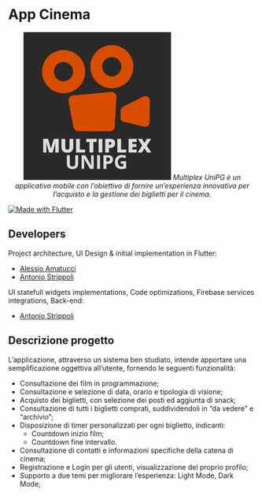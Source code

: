 # App Cinema

<div align="center">
  <img src="./images/Logo-Complete.png" style="width: 300px; height: 300px;">
  <i>Multiplex UniPG è un applicativo mobile con l’obiettivo di fornire un’esperienza innovativa per l’acquisto e la gestione dei biglietti per il cinema.</i>
</div>

[![Made with Flutter](https://img.shields.io/badge/MADE%20WITH-FLUTTER-blue.svg?color=01579b&labelColor=29b6f6&logo=flutter&style=for-the-badge)](https://flutter.dev/)

## Developers

Project architecture, UI Design & initial implementation in Flutter:
- [Alessio Amatucci](https://github.com/Alexius22)
- [Antonio Strippoli](https://github.com/CoffeeStraw)

UI statefull widgets implementations, Code optimizations, Firebase services integrations, Back-end:
- [Antonio Strippoli](https://github.com/CoffeeStraw)

## Descrizione progetto

L’applicazione, attraverso un sistema ben studiato, intende apportare una semplificazione oggettiva all’utente, fornendo le seguenti funzionalità:
- Consultazione dei film in programmazione;
- Consultazione e selezione di data, orario e tipologia di visione;
- Acquisto dei biglietti, con selezione dei posti ed aggiunta di snack;
- Consultazione di tutti i biglietti comprati, suddividendoli in “da vedere” e “archivio”;
- Disposizione di timer personalizzati per ogni biglietto, indicanti:
  - Countdown inizio film;
  - Countdown fine intervallo.
- Consultazione di contatti e informazioni specifiche della catena di cinema;
- Registrazione e Login per gli utenti, visualizzazione del proprio profilo;
- Supporto a due temi per migliorare l’esperienza: Light Mode, Dark Mode;
